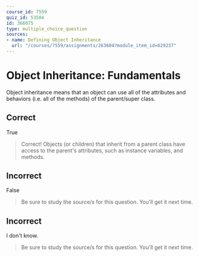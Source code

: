 ```yaml
---
course_id: 7559
quiz_id: 53504
id: 366075
type: multiple_choice_question
sources:
- name: Defining Object Inheritance
  url: "/courses/7559/assignments/263604?module_item_id=629237"
---
```


# Object Inheritance: Fundamentals

Object inheritance means that an object can use all of the attributes and
behaviors (i.e. all of the methods) of the parent/super class.

## Correct

True

> Correct! Objects (or children) that inherit from a parent class have access to
> the parent's attributes, such as instance variables, and methods.

## Incorrect

False

> Be sure to study the source/s for this question. You'll get it next time.

## Incorrect

I don't know.

> Be sure to study the source/s for this question. You'll get it next time.
